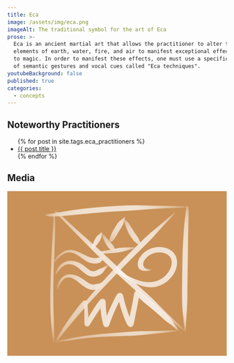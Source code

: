 ```yaml
---
title: Eca
image: /assets/img/eca.png
imageAlt: The traditional symbol for the art of Eca
prose: >-
  Eca is an ancient martial art that allows the practitioner to alter the
  elements of earth, water, fire, and air to manifest exceptional effects akin
  to magic. In order to manifest these effects, one must use a specific mixture
  of semantic gestures and vocal cues called "Eca techniques".
youtubeBackground: false
published: true
categories:
  - concepts
---
```


<h2>Noteworthy Practitioners</h2>
<ul>
{% for post in site.tags.eca_practitioners %}
  <li><a href="{{ post.url }}">{{ post.title }}</a></li>
{% endfor %}
</ul>

## Media

![](/assets/img/eca.png)
